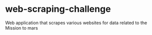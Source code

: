 # web-scraping-challenge
Web application that scrapes various websites for data related to the Mission to mars
